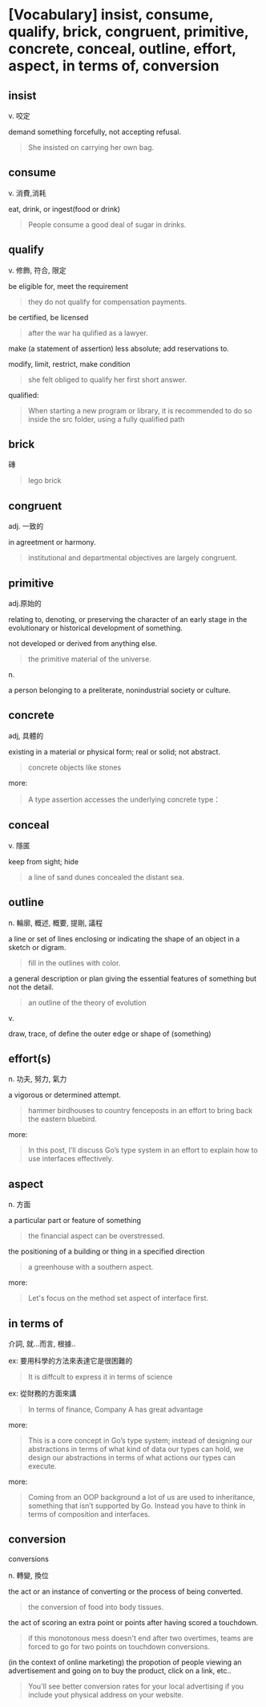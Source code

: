 # [Vocabulary] insist, consume, qualify, brick, congruent, primitive, concrete, conceal, outline, effort, aspect, in terms of, conversion

## insist

v. 咬定

demand something forcefully, not accepting refusal.

> She insisted on carrying her own bag.

## consume

v. 消費,消耗

eat, drink, or ingest(food or drink)

> People consume a good deal of sugar in drinks.

## qualify

v. 修飾, 符合, 限定

be eligible for, meet the requirement

> they do not qualify for compensation payments.

be certified, be licensed

> after the war ha qulified as a lawyer.

make (a statement of assertion) less absolute; add reservations to.

modify, limit, restrict, make condition 

> she felt obliged to qualify her first short answer.

qualified: 

> When starting a new program or library, it is recommended to do so inside the src folder, using a fully qualified path

## brick 

磚

> lego brick

## congruent

adj. 一致的

in agreetment or harmony.

> institutional and departmental objectives are largely congruent.


## primitive 

adj.原始的

relating to, denoting, or preserving the character of an early stage in the evolutionary or historical development of something.

not developed or derived from anything else.

> the primitive material of the universe.

n.

a person belonging to a preliterate, nonindustrial society or culture.

## concrete

adj, 具體的

existing in a material or physical form; real or solid; not abstract.

> concrete objects like stones

more: 

> A type assertion accesses the underlying concrete type：

## conceal

v. 隱匿

keep from sight; hide

> a line of sand dunes concealed the distant sea.

## outline 

n. 輪廓, 概述, 概要, 提剛, 議程 

a line or set of lines enclosing or indicating the shape of an object in a sketch or digram.

> fill in the outlines with color.

a general description or plan giving the essential features of something but not the detail.

> an outline of the theory of evolution

v. 

draw, trace, of define the outer edge or shape of (something)

## effort(s)

n. 功夫, 努力, 氣力

a vigorous or determined attempt.

> hammer birdhouses to country fenceposts in an effort to bring back the eastern bluebird.

more: 

> In this post, I’ll discuss Go’s type system in an effort to explain how to use interfaces effectively.

## aspect

n. 方面

a particular part or feature of something

> the financial aspect can be overstressed.

the positioning of a building or thing in a specified direction

> a greenhouse with a southern aspect.

more: 

> Let's focus on the method set aspect of interface first. 

## in terms of 

介詞, 就...而言,  根據..

ex: 要用科學的方法來表達它是很困難的

> It is diffcult to express it in terms of science

ex: 從財務的方面來講

> In terms of finance, Company A has great advantage

more: 

> This is a core concept in Go’s type system; instead of designing our abstractions in terms of what kind of data our types can hold, we design our abstractions in terms of what actions our types can execute.

more: 

> Coming from an OOP background a lot of us are used to inheritance, something that isn’t supported by Go. Instead you have to think in terms of composition and interfaces.

## conversion

conversions 

n. 轉變, 換位

the act or an instance of converting or the process of being converted.

> the conversion of food into body tissues.

the act of scoring an extra point or points after having scored a touchdown.

> if this monotonous mess doesn't end after two overtimes, teams are forced to go for two points on touchdown conversions.


(in the context of online marketing) the propotion of people viewing an advertisement and going on to buy the product, click on a link, etc..

> You'll see better conversion rates for your local advertising if you include yout physical address on your website.

